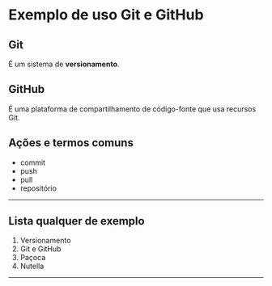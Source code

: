 # Exemplo de uso Git e GitHub

## Git

É um sistema de **versionamento**.

## GitHub

É uma plataforma de compartilhamento de código-fonte que usa recursos Git.

## Ações e termos comuns

- commit
- push
- pull
- repositório

---

## Lista qualquer de exemplo

1. Versionamento
2. Git e GitHub
3. Paçoca
4. Nutella

---
